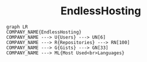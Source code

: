 <h1 align="center">EndlessHosting</h1>

```mermaid
graph LR
COMPANY_NAME{EndlessHosting}
COMPANY_NAME ---> U{Users} ---> UN[6]
COMPANY_NAME ---> R{Repositories} ---> RN[100]
COMPANY_NAME ---> G{Gists} ---> GN[33]
COMPANY_NAME ---> ML{Most Used<br>Languages}
```
